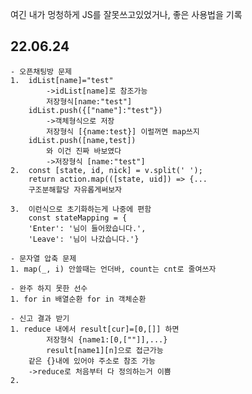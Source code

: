 여긴 내가 멍청하게 JS를 잘못쓰고있었거나,
좋은 사용법을 기록

## 22.06.24
    - 오픈채팅방 문제
    1.  idList[name]="test"
            ->idList[name]로 참조가능
            저장형식[name:"test"]
        idList.push({["name"]:"test"})
            ->객체형식으로 저장
            저장형식 [{name:test}] 이럴꺼면 map쓰지
        idList.push([name,test])
            와 이건 진짜 바보였다
            ->저장형식 [name:"test"]
    2.  const [state, id, nick] = v.split(' ');
        return action.map(([state, uid]) => {...
        구조분해할당 자유롭게써보자

    3.  이런식으로 초기화하는게 나중에 편함
        const stateMapping = {
        'Enter': '님이 들어왔습니다.',
        'Leave': '님이 나갔습니다.'}          

    - 문자열 압축 문제
    1. map(_, i) 안쓸때는 언더바, count는 cnt로 줄여쓰자

    - 완주 하지 못한 선수
    1. for in 배열순환 for in 객체순환
    
    - 신고 결과 받기
    1. reduce 내에서 result[cur]=[0,[]] 하면 
            저장형식 {name1:[0,[""]],...}
            result[name1][n]으로 접근가능
        같은 {}내에 있어야 주소로 참조 가능
        ->reduce로 처음부터 다 정의하는거 이쁨
    2. 
            